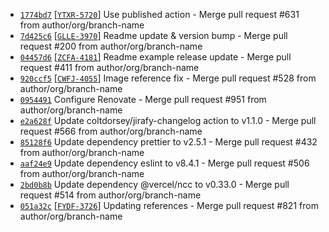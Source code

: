 * [`1774bd7`](http://github.com/example-org/commit/1774bd7c57f04a285a840732788efb1ffcdd6477) [[`YTXR-5720`](https://example-org.atlassian.net/browse/YTXR-5720)] Use published action - Merge pull request #631 from author/org/branch-name
* [`7d425c6`](http://github.com/example-org/commit/7d425c65a6222bc958ad3aa0969b04f7d85664d0) [[`GLLE-3970`](https://example-org.atlassian.net/browse/GLLE-3970)] Readme update & version bump - Merge pull request #200 from author/org/branch-name
* [`04457d6`](http://github.com/example-org/commit/04457d6d13b5649ff033466e5bcb3c73e924a5e1) [[`ZCFA-4181`](https://example-org.atlassian.net/browse/ZCFA-4181)] Readme example release update - Merge pull request #411 from author/org/branch-name
* [`920ccf5`](http://github.com/example-org/commit/920ccf54047de5102b9d4253ce990c1fed7bc06b) [[`CWFJ-4055`](https://example-org.atlassian.net/browse/CWFJ-4055)] Image reference fix - Merge pull request #528 from author/org/branch-name
* [`0954491`](http://github.com/example-org/commit/09544916e93c71f8cd3d682411d06f0b94cce440) Configure Renovate - Merge pull request #951 from author/org/branch-name
* [`e2a628f`](http://github.com/example-org/commit/e2a628fc12d6c8f9007a2d2901a0680c4105b318) Update coltdorsey/jirafy-changelog action to v1.1.0 - Merge pull request #566 from author/org/branch-name
* [`85128f6`](http://github.com/example-org/commit/85128f6daa5ea7312e32cee65302ea90541b670e) Update dependency prettier to v2.5.1 - Merge pull request #432 from author/org/branch-name
* [`aaf24e9`](http://github.com/example-org/commit/aaf24e9b018425e902e35a675f2888d0565de186) Update dependency eslint to v8.4.1 - Merge pull request #506 from author/org/branch-name
* [`2bd0b8b`](http://github.com/example-org/commit/2bd0b8bfd0ca1f6a317da79b68fb9f4736ab59f0) Update dependency @vercel/ncc to v0.33.0 - Merge pull request #514 from author/org/branch-name
* [`051a32c`](http://github.com/example-org/commit/051a32c533bc423d7b2b52afe6cad719a26e6d04) [[`FYDF-3726`](https://example-org.atlassian.net/browse/FYDF-3726)] Updating references - Merge pull request #821 from author/org/branch-name